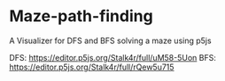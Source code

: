 # Maze-path-finding
A Visualizer for DFS and BFS solving a maze using p5js

DFS: https://editor.p5js.org/Stalk4r/full/uM58-5Uon
BFS: https://editor.p5js.org/Stalk4r/full/rQew5u715
